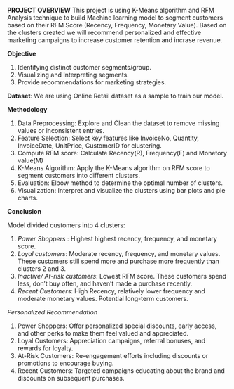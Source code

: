 **PROJECT OVERVIEW**
This project is using K-Means algorithm and RFM Analysis technique to build Machine learning model to segment customers based on their RFM Score (Recency, Frequency, Monetary Value).
Based on the clusters created we will recommend personalized and effective marketing campaigns to increase customer retention and incrase revenue.

**Objective**
1. Identifying distinct customer segments/group.
2. Visualizing and Interpreting segments.
3. Provide recommendations for marketing strategies.

**Dataset**: We are using Online Retail dataset as a sample to train our model.

**Methodology**
1. Data Preprocessing: Explore and Clean the dataset to remove missing values or inconsistent entries.
2. Feature Selection: Select key features like InvoiceNo, Quantity, InvoiceDate, UnitPrice, CustomerID for clustering.
3. Compute RFM score: Calculate Recency(R), Frequency(F) and Monetory value(M)
4. K-Means Algorithm: Apply the K-Means algorithm on RFM score to segment customers into different clusters.
5. Evaluation: Elbow method to determine the optimal number of clusters.
6. Visualization: Interpret and visualize the clusters using bar plots and pie charts.

**Conclusion**

Model divided customers into 4 clusters:

1. _Power Shoppers_ : Highest highest recency, frequency, and monetary score.
2. _Loyal customers_:  Moderate recency, frequency, and monetary values. These customers still spend more and purchase more frequently than clusters 2 and 3.
3. _Inactive/ At-risk customers_: Lowest RFM score. These customers spend less, don’t buy often, and haven’t made a purchase recently.
4. _Recent Customers_: High Recency,  relatively lower frequency and moderate monetary values. Potential long-term customers.

_Personalized Recommendation_
 1. Power Shoppers: Offer personalized special discounts, early access, and other perks to make them feel valued and appreciated.
 2. Loyal Customers: Appreciation campaigns, referral bonuses, and rewards for loyalty.
 3. At-Risk Customers: Re-engagement efforts including discounts or promotions to encourage buying.
 4. Recent Customers: Targeted campaigns educating about the brand and discounts on subsequent purchases.
